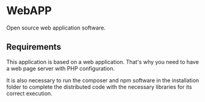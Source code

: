 # WebAPP
Open source web application software.

## Requirements
This application is based on a web application. That's why you need to have a web page server with PHP configuration.

It is also necessary to run the composer and npm software in the installation folder to complete the distributed code 
with the necessary libraries for its correct execution.
